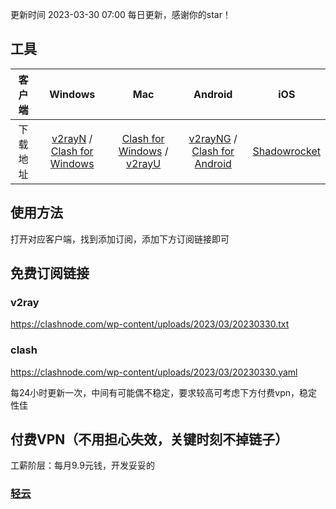 更新时间 2023-03-30 07:00
每日更新，感谢你的star！

## 工具

客户端 | Windows | Mac | Android | iOS 
 :-: | :-: | :-:| :-:| :-:
 下载地址 | [v2rayN](https://github.com/2dust/v2rayN/releases/download/3.27/v2rayN-Core.zip) / [Clash for Windows](https://github.com/Fndroid/clash_for_windows_pkg/releases) | [Clash for Windows](https://github.com/Fndroid/clash_for_windows_pkg/releases) / [v2rayU](https://github.com/yanue/V2rayU/releases/download/3.2.0/V2rayU.dmg) | [v2rayNG](https://github.com/2dust/v2rayNG/releases) / [Clash for Android](https://github.com/Kr328/ClashForAndroid/releases) | [Shadowrocket](https://apps.apple.com/us/app/shadowrocket/id932747118) 

## 使用方法

打开对应客户端，找到添加订阅，添加下方订阅链接即可

## 免费订阅链接

### v2ray

https://clashnode.com/wp-content/uploads/2023/03/20230330.txt

### clash

https://clashnode.com/wp-content/uploads/2023/03/20230330.yaml

每24小时更新一次，中间有可能偶不稳定，要求较高可考虑下方付费vpn，稳定性佳

## 付费VPN（不用担心失效，关键时刻不掉链子）

工薪阶层：每月9.9元钱，开发妥妥的

### [轻云](https://qingyun.today/#/dashboard)

